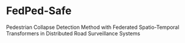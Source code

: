# FedPed-Safe
Pedestrian Collapse Detection Method with Federated Spatio-Temporal Transformers in Distributed Road Surveillance Systems
